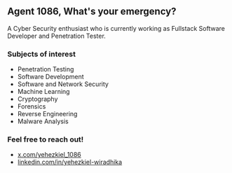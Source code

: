 ## Agent 1086, What's your emergency?

A Cyber Security enthusiast who is currently working as Fullstack Software Developer and Penetration Tester.

### Subjects of interest

- Penetration Testing
- Software Development
- Software and Network Security
- Machine Learning
- Cryptography
- Forensics
- Reverse Engineering
- Malware Analysis

### Feel free to reach out!

- [x.com/yehezkiel_1086](https://x.com/yehezkiel_1086)
- [linkedin.com/in/yehezkiel-wiradhika](https://www.linkedin.com/in/yehezkiel-wiradhika/)

<!--
## Tech Stacks

Scripting Languages: Go, Python, PHP, Bash, C/C++, Javascript/Typescript <br />
Web Frameworks: Laravel, Django, Gin, Expressjs, JQuery / AJAX, Reactjs / Nextjs <br />
Network Security Tools: Wazuh, Snort, NMap, Nessus, Metasploit, Wireshark <br />
Software Security Tools: Burpsuite, Nikto, OWASP ZAP, SonarQube <br />
Malware Analysis Tools: Ghidra, IDA Pro, JADX, VirusTotal, AnyRun<br />
DBMSs / ORMs: PostgreSQL / MySQL, MongoDB / Mongoose, Firebase, GORM, Eloquent
-->

